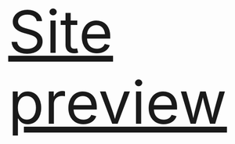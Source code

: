 <span style="font-size:120px;">[Site preview](https://ivanyadrian.github.io/react-project-gpt3/)</span>
